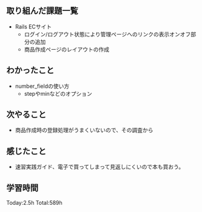## 取り組んだ課題一覧
- Rails ECサイト
  - ログイン/ログアウト状態により管理ページへのリンクの表示オンオフ部分の追加
  - 商品作成ページのレイアウトの作成
  
## わかったこと
- number_fieldの使い方
  - stepやminなどのオプション

## 次やること
- 商品作成時の登録処理がうまくいないので、その調査から
  
## 感じたこと
- 速習実践ガイド、電子で買ってしまって見返しにくいので本も買おう。
  
## 学習時間
Today:2.5h
Total:589h
